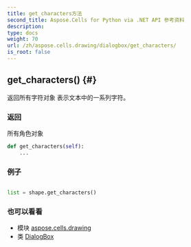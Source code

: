 ```yaml
---
title: get_characters方法
second_title: Aspose.Cells for Python via .NET API 参考资料
description:
type: docs
weight: 70
url: /zh/aspose.cells.drawing/dialogbox/get_characters/
is_root: false
---
```

##  get_characters() {#}
返回所有字符对象
表示文本中的一系列字符。


### 返回

所有角色对象


```python
def get_characters(self):
    ...
```



### 例子

```python

list = shape.get_characters()

```



### 也可以看看
* 模块 [aspose.cells.drawing](../../)
* 类 [DialogBox](/cells/python-net/zh/aspose.cells.drawing/dialogbox)
